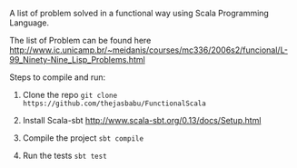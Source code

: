 A list of problem solved in a functional way using Scala Programming Language.

The list of Problem can be found here 
http://www.ic.unicamp.br/~meidanis/courses/mc336/2006s2/funcional/L-99_Ninety-Nine_Lisp_Problems.html

Steps to compile and run:

1. Clone the repo
   `git clone https://github.com/thejasbabu/FunctionalScala`

2. Install Scala-sbt
   http://www.scala-sbt.org/0.13/docs/Setup.html 

3. Compile the project 
   `sbt compile`

4. Run the tests
   `sbt test`